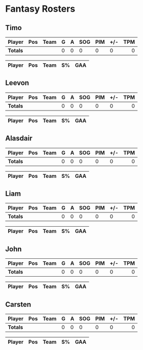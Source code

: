 # Fantasy Rosters
## Timo
| Player | Pos | Team | G | A | SOG | PIM | +/- | TPM |
| :----- | --- |  --- | - | - | --- | --- | --- | --: |
| **Totals** | | | 0 | 0 | 0 | 0 | 0 | 0 |

| Player | Pos | Team | S% | GAA |
| :----- | --- |  --- | -- | --: |
## Leevon
| Player | Pos | Team | G | A | SOG | PIM | +/- | TPM |
| :----- | --- |  --- | - | - | --- | --- | --- | --: |
| **Totals** | | | 0 | 0 | 0 | 0 | 0 | 0 |

| Player | Pos | Team | S% | GAA |
| :----- | --- |  --- | -- | --: |
## Alasdair
| Player | Pos | Team | G | A | SOG | PIM | +/- | TPM |
| :----- | --- |  --- | - | - | --- | --- | --- | --: |
| **Totals** | | | 0 | 0 | 0 | 0 | 0 | 0 |

| Player | Pos | Team | S% | GAA |
| :----- | --- |  --- | -- | --: |
## Liam
| Player | Pos | Team | G | A | SOG | PIM | +/- | TPM |
| :----- | --- |  --- | - | - | --- | --- | --- | --: |
| **Totals** | | | 0 | 0 | 0 | 0 | 0 | 0 |

| Player | Pos | Team | S% | GAA |
| :----- | --- |  --- | -- | --: |
## John
| Player | Pos | Team | G | A | SOG | PIM | +/- | TPM |
| :----- | --- |  --- | - | - | --- | --- | --- | --: |
| **Totals** | | | 0 | 0 | 0 | 0 | 0 | 0 |

| Player | Pos | Team | S% | GAA |
| :----- | --- |  --- | -- | --: |
## Carsten
| Player | Pos | Team | G | A | SOG | PIM | +/- | TPM |
| :----- | --- |  --- | - | - | --- | --- | --- | --: |
| **Totals** | | | 0 | 0 | 0 | 0 | 0 | 0 |

| Player | Pos | Team | S% | GAA |
| :----- | --- |  --- | -- | --: |
